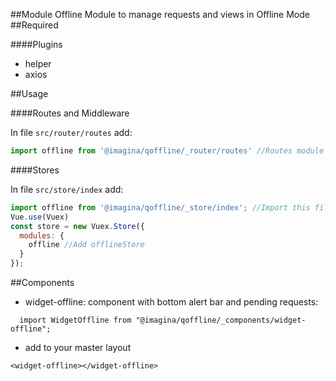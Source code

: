 ##Module Offline
 Module to manage requests and views in Offline Mode
##Required

####Plugins
- helper
- axios


##Usage

####Routes and Middleware

In file `src/router/routes` add:
```js
import offline from '@imagina/qoffline/_router/routes' //Routes module
```

####Stores

In file `src/store/index` add:
```js
import offline from '@imagina/qoffline/_store/index'; //Import this file
Vue.use(Vuex)
const store = new Vuex.Store({
  modules: {
    offline //Add offlineStore
  }
});
```

##Components
- widget-offline: component with bottom alert bar and pending requests:

`  import WidgetOffline from "@imagina/qoffline/_components/widget-offline";`

- add to your master layout 

 `<widget-offline></widget-offline>`
 
